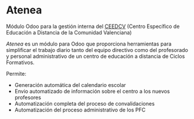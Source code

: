 # Atenea

Módulo Odoo para la gestión interna del [CEEDCV](https://portal.edu.gva.es/ceedcv/) (Centro Específico de Educación a Distancia de la Comunidad Valenciana)

_Atenea_ es un módulo para Odoo que proporciona herramientas para simplificar el trabajo diario tanto del equipo directivo como del profesorado y personal administrativo de un centro de educación a distancia de Ciclos Formativos.

Permite:

- Generación automática del calendario escolar
- Envio automatizado de información sobre el centro a los nuevos profesores
- Automatización completa del proceso de convalidaciones
- Automatización del proceso administrativo de los PFC
